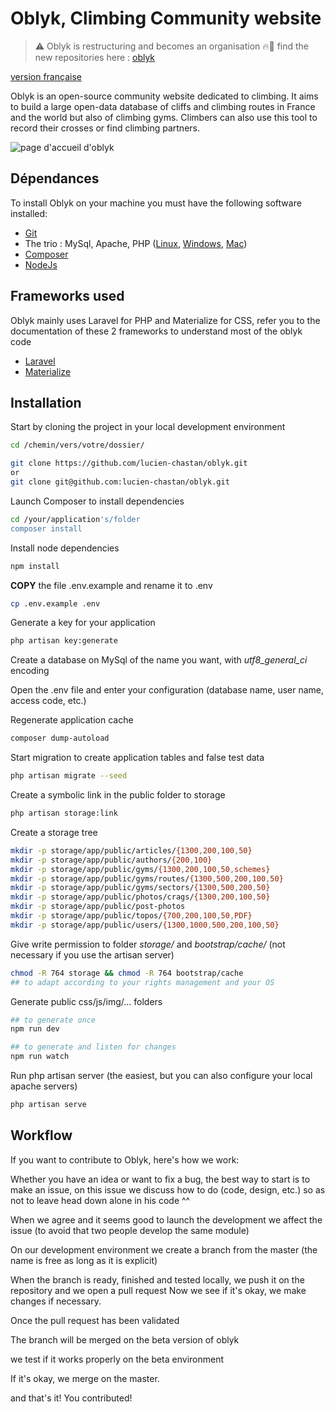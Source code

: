
# Oblyk, Climbing Community website

> ⚠️ Oblyk is restructuring and becomes an organisation 🔥🎉 find the new repositories here : [oblyk](https://github.com/oblyk)

[version française](readme-fr.md)

Oblyk is an open-source community website dedicated to climbing. It aims to build a large open-data database of cliffs and climbing routes in France and the world but also of climbing gyms. Climbers can also use this tool to record their crosses or find climbing partners.

![page d'accueil d'oblyk](https://oblyk.org/img/meta_home.jpg)

## Dépendances

To install Oblyk on your machine you must have the following software installed:

- [Git](https://git-scm.com/)
- The trio : MySql, Apache, PHP ([Linux](https://doc.ubuntu-fr.org/lamp), [Windows](http://www.wampserver.com/), [Mac](https://www.mamp.info/en/))
- [Composer](https://getcomposer.org/)
- [NodeJs](https://nodejs.org/en/)

## Frameworks used

Oblyk mainly uses Laravel for PHP and Materialize for CSS, refer you to the documentation of these 2 frameworks to understand most of the oblyk code

- [Laravel](https://laravel.com/)
- [Materialize](http://materializecss.com/)

## Installation

Start by cloning the project in your local development environment

```bash
cd /chemin/vers/votre/dossier/

git clone https://github.com/lucien-chastan/oblyk.git
or
git clone git@github.com:lucien-chastan/oblyk.git
```

Launch Composer to install dependencies

```bash
cd /your/application's/folder
composer install
```

Install node dependencies

```bash
npm install
```

**COPY** the file .env.example and rename it to .env

```bash
cp .env.example .env
```

Generate a key for your application

```bash
php artisan key:generate
```
Create a database on MySql of the name you want, with *utf8_general_ci* encoding

Open the .env file and enter your configuration (database name, user name, access code, etc.)

Regenerate application cache

```bash
composer dump-autoload
```

Start migration to create application tables and false test data

```bash
php artisan migrate --seed
```

Create a symbolic link in the public folder to storage

```bash
php artisan storage:link
```

Create a storage tree
```bash
mkdir -p storage/app/public/articles/{1300,200,100,50}
mkdir -p storage/app/public/authors/{200,100}
mkdir -p storage/app/public/gyms/{1300,200,100,50,schemes}
mkdir -p storage/app/public/gyms/routes/{1300,500,200,100,50}
mkdir -p storage/app/public/gyms/sectors/{1300,500,200,50}
mkdir -p storage/app/public/photos/crags/{1300,200,100,50}
mkdir -p storage/app/public/post-photos
mkdir -p storage/app/public/topos/{700,200,100,50,PDF}
mkdir -p storage/app/public/users/{1300,1000,500,200,100,50}
```

Give write permission to folder *storage/* and *bootstrap/cache/* (not necessary if you use the artisan server)
```bash
chmod -R 764 storage && chmod -R 764 bootstrap/cache
## to adapt according to your rights management and your OS
```

Generate public css/js/img/... folders
```bash
## to generate once
npm run dev

## to generate and listen for changes
npm run watch
```

Run php artisan server (the easiest, but you can also configure your local apache servers)
```bash
php artisan serve
```

## Workflow

If you want to contribute to Oblyk, here's how we work:

Whether you have an idea or want to fix a bug, the best way to start is to make an issue,
on this issue we discuss how to do (code, design, etc.) so as not to leave head down alone in his code ^^

When we agree and it seems good to launch the development we affect the issue (to avoid that two people develop the same module)

On our development environment we create a branch from the master (the name is free as long as it is explicit)

When the branch is ready, finished and tested locally, we push it on the repository and we open a pull request
Now we see if it's okay, we make changes if necessary.

Once the pull request has been validated

The branch will be merged on the beta version of oblyk

we test if it works properly on the beta environment

If it's okay, we merge on the master.

and that's it! You contributed!
